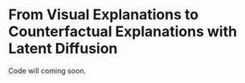# **From Visual Explanations to Counterfactual Explanations with Latent Diffusion**

Code will coming soon.
